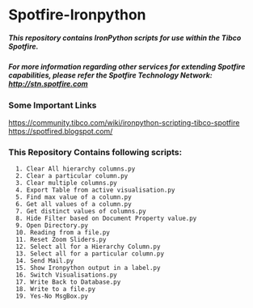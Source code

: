 # Spotfire-Ironpython

##### This repository contains IronPython scripts for use within the Tibco Spotfire.

##### For more information regarding other services for extending Spotfire capabilities, please refer the Spotfire Technology Network: http://stn.spotfire.com

### Some Important Links
   <https://community.tibco.com/wiki/ironpython-scripting-tibco-spotfire>
   <https://spotfired.blogspot.com/>

### This Repository Contains following scripts:
      1. Clear All hierarchy columns.py
      2. Clear a particular column.py
      3. Clear multiple columns.py
      4. Export Table from active visualisation.py
      5. Find max value of a column.py
      6. Get all values of a column.py
      7. Get distinct values of columns.py
      8. Hide Filter based on Document Property value.py
      9. Open Directory.py
      10. Reading from a file.py
      11. Reset Zoom Sliders.py
      12. Select all for a Hierarchy Column.py
      13. Select all for a particular column.py
      14. Send Mail.py
      15. Show Ironpython output in a label.py
      16. Switch Visualisations.py
      17. Write Back to Database.py
      18. Write to a file.py
      19. Yes-No MsgBox.py
